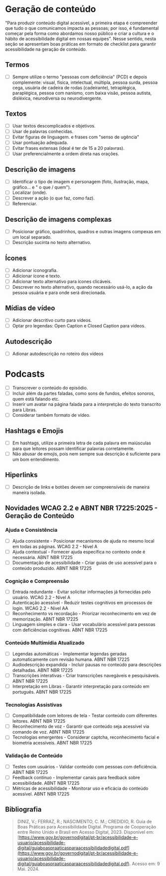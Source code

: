 # Geração de conteúdo

"Para produzir conteúdo digital acessível, a primeira etapa é compreender que tudo o que comunicamos impacta as pessoas; por isso, é fundamental começar pela forma como abordamos nosso público e criar a cultura e o hábito de acessibilidade digital em nossas equipes". Nesse sentido, nesta seção se apresentam boas práticas em formato de checklist para garantir acessibilidade na geração de conteúdo.

## Termos
- [ ] Sempre utilize o termo "pessoas com deficiência" (PCD) e depois complemente: visual, física, intelectual, múltipla, pessoa  surda, pessoa cega, usuária de cadeira de rodas (cadeirante), tetraplégica, paraplégica, pessoa com nanismo, com baixa visão, pessoa autista, disléxica, neurodiversa ou neurodivergente.  

## Textos
- [ ] Usar textos descomplicados e objetivos. 
- [ ] Usar de palavras conhecidas. 
- [ ] Evitar figuras de linguagem. e frases com "senso de ugência" 
- [ ] Usar pontuação adequada. 
- [ ] Evitar frases extensas (ideal é ter de 15 a 20 palavras). 
- [ ] Usar preferencialmente a ordem direta nas orações. 

## Descrição de imagens
- [ ] Identificar o tipo de imagem e personagem (foto, ilustração, mapa, gráfico... e " o que / quem"). 
- [ ] Localizar (onde). 
- [ ] Descrever a ação (o que faz, como faz). 
- [ ] Referenciar. 

## Descrição de imagens complexas
- [ ] Posicionar gráfico, quadrinhos, quadros e outras imagens compexas em um local separado. 
- [ ] Descrição sucinta no texto alternativo. 

## Ícones
- [ ] Adicionar iconografia. 
- [ ] Adicionar ícone e texto. 
- [ ] Adicionar texto alternativo para ícones clicáveis. 
- [ ] Descrever no texto alternativo, quando necessário usá-lo, a ação da pessoa usuária e para onde será direcionada. 

## Mídias de vídeo
- [ ] Adicionar descritivo curto para vídeos. 
- [ ] Optar pro legendas: Open Caption e Closed Caption para vídeos. 

## Autodescrição
- [ ] Adionar autodescrição no roteiro dos vídeos 

# Podcasts
- [ ] Transcrever o conteúdo do episódio. 
- [ ] Incluir além da partes faladas, como sons de fundos, efeitos sonoros, quem está falando etc. 
- [ ] Inserir um avatar na página falada para a interpretção do texto transcrito para Libras. 
- [ ] Considerar também formato de vídeo.

## Hashtags e Emojis
- [ ] Em hashtags, utilize a primeira letra de cada palavra em maiúsculas para que leitores possam identificar palavras corretamente. 
- [ ] Não abusar de emojis, pois nem sempre sua descrição é suficiente para um bom entendimento. 

## Hiperlinks
- [ ] Descrição de links e botões devem ser compreensíveis de maneira maneira isolada. 

## Novidades WCAG 2.2 e ABNT NBR 17225:2025 - Geração de Conteúdo

### Ajuda e Consistência
- [ ] Ajuda consistente - Posicionar mecanismos de ajuda no mesmo local em todas as páginas. WCAG 2.2 - Nível A
- [ ] Ajuda contextual - Fornecer ajuda específica no contexto onde é necessária. ABNT NBR 17225
- [ ] Documentação de acessibilidade - Criar guias de uso acessível para o conteúdo produzido. ABNT NBR 17225

### Cognição e Compreensão  
- [ ] Entrada redundante - Evitar solicitar informações já fornecidas pelo usuário. WCAG 2.2 - Nível A
- [ ] Autenticação acessível - Reduzir testes cognitivos em processos de login. WCAG 2.2 - Nível AA
- [ ] Reconhecimento vs recordação - Priorizar reconhecimento em vez de memorização. ABNT NBR 17225
- [ ] Linguagem simples e clara - Usar vocabulário acessível para pessoas com deficiências cognitivas. ABNT NBR 17225

### Conteúdo Multimídia Atualizado
- [ ] Legendas automáticas - Implementar legendas geradas automaticamente com revisão humana. ABNT NBR 17225  
- [ ] Audiodescrição expandida - Incluir pausas no conteúdo para descrições detalhadas. ABNT NBR 17225
- [ ] Transcrições interativas - Criar transcrições navegáveis e pesquisáveis. ABNT NBR 17225
- [ ] Interpretação em Libras - Garantir interpretação para conteúdo em português. ABNT NBR 17225

### Tecnologias Assistivas
- [ ] Compatibilidade com leitores de tela - Testar conteúdo com diferentes leitores. ABNT NBR 17225
- [ ] Reconhecimento de voz - Garantir que conteúdo seja acessível via comando de voz. ABNT NBR 17225  
- [ ] Tecnologias emergentes - Considerar captcha, reconhecimento facial e biometria acessíveis. ABNT NBR 17225

### Validação de Conteúdo
- [ ] Testes com usuários - Validar conteúdo com pessoas com deficiência. ABNT NBR 17225
- [ ] Feedback contínuo - Implementar canais para feedback sobre acessibilidade. ABNT NBR 17225
- [ ] Métricas de acessibilidade - Monitorar uso e eficácia do conteúdo acessível. ABNT NBR 17225

## Bibliografia

> <a id="RP1" href="#TEC1"></a> DINIZ, V.; FERRAZ, R.; NASCIMENTO, C. M.; CREDIDIO, R. Guia de Boas Práticas para Acessibilidade Digital. Programa de Cooperação entre Reino Unido e Brasil em Acesso Digital, 2023. Disponível em: [https://www.gov.br/governodigital/pt-br/acessibilidade-e-usuario/acessibilidade-digital/guiaboaspraaticasparaacessibilidadedigital.pdf](https://www.gov.br/governodigital/pt-br/acessibilidade-e-usuario/acessibilidade-digital/guiaboaspraaticasparaacessibilidadedigital.pdf). Acesso em: 9 Mai. 2024.